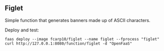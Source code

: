 
## Figlet

Simple function that generates banners made up of ASCII characters.

Deploy and test:

```
faas deploy --image fcarp10/figlet --name figlet --fprocess "figlet"
curl http://127.0.0.1:8080/function/figlet -d "OpenFaaS"
```